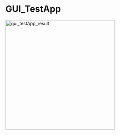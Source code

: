 # GUI_TestApp

<img width="349" alt="gui_testApp_result" src="https://user-images.githubusercontent.com/84000534/127601197-3b5fd7da-d1e1-4053-b0f8-06a1f4b901b9.png">
